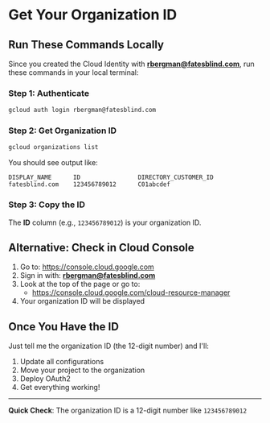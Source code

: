 # Get Your Organization ID

## Run These Commands Locally

Since you created the Cloud Identity with **rbergman@fatesblind.com**, run these commands in your local terminal:

### Step 1: Authenticate
```bash
gcloud auth login rbergman@fatesblind.com
```

### Step 2: Get Organization ID
```bash
gcloud organizations list
```

You should see output like:
```
DISPLAY_NAME      ID                DIRECTORY_CUSTOMER_ID
fatesblind.com    123456789012      C01abcdef
```

### Step 3: Copy the ID
The **ID** column (e.g., `123456789012`) is your organization ID.

## Alternative: Check in Cloud Console

1. Go to: https://console.cloud.google.com
2. Sign in with: **rbergman@fatesblind.com**
3. Look at the top of the page or go to:
   - https://console.cloud.google.com/cloud-resource-manager
4. Your organization ID will be displayed

## Once You Have the ID

Just tell me the organization ID (the 12-digit number) and I'll:
1. Update all configurations
2. Move your project to the organization
3. Deploy OAuth2
4. Get everything working!

---

**Quick Check**: The organization ID is a 12-digit number like `123456789012`